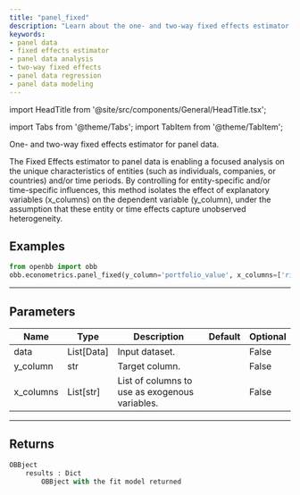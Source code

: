 ```yaml
---
title: "panel_fixed"
description: "Learn about the one- and two-way fixed effects estimator for panel data  analysis. Explore the parameters and returns of this function for panel data regression  and modeling."
keywords:
- panel data
- fixed effects estimator
- panel data analysis
- two-way fixed effects
- panel data regression
- panel data modeling
---
```


import HeadTitle from '@site/src/components/General/HeadTitle.tsx';

<HeadTitle title="econometrics/panel_fixed - Reference | OpenBB Platform Docs" />

<!-- markdownlint-disable MD012 MD031 MD033 -->

import Tabs from '@theme/Tabs';
import TabItem from '@theme/TabItem';

One- and two-way fixed effects estimator for panel data.

 The Fixed Effects estimator to panel data is enabling a focused analysis on the unique characteristics of entities
 (such as individuals, companies, or countries) and/or time periods. By controlling for entity-specific and/or
 time-specific influences, this method isolates the effect of explanatory variables (x_columns) on the dependent
 variable (y_column), under the assumption that these entity or time effects capture unobserved heterogeneity.


Examples
--------

```python
from openbb import obb
obb.econometrics.panel_fixed(y_column='portfolio_value', x_columns=['risk_free_rate'], data=[{'is_multiindex': True, 'multiindex_names': "['asset_manager', 'time']", 'asset_manager': 'asset_manager_1', 'time': 0, 'portfolio_value': 100000.0, 'risk_free_rate': 0.02}, {'is_multiindex': True, 'multiindex_names': "['asset_manager', 'time']", 'asset_manager': 'asset_manager_1', 'time': 1, 'portfolio_value': 150000.0, 'risk_free_rate': 0.03}, {'is_multiindex': True, 'multiindex_names': "['asset_manager', 'time']", 'asset_manager': 'asset_manager_2', 'time': 0, 'portfolio_value': 150000.0, 'risk_free_rate': 0.03}, {'is_multiindex': True, 'multiindex_names': "['asset_manager', 'time']", 'asset_manager': 'asset_manager_2', 'time': 1, 'portfolio_value': 133333.33, 'risk_free_rate': 0.03}, {'is_multiindex': True, 'multiindex_names': "['asset_manager', 'time']", 'asset_manager': 'asset_manager_3', 'time': 0, 'portfolio_value': 133333.33, 'risk_free_rate': 0.03}, {'is_multiindex': True, 'multiindex_names': "['asset_manager', 'time']", 'asset_manager': 'asset_manager_3', 'time': 1, 'portfolio_value': 125000.0, 'risk_free_rate': 0.03}, {'is_multiindex': True, 'multiindex_names': "['asset_manager', 'time']", 'asset_manager': 'asset_manager_4', 'time': 0, 'portfolio_value': 125000.0, 'risk_free_rate': 0.03}, {'is_multiindex': True, 'multiindex_names': "['asset_manager', 'time']", 'asset_manager': 'asset_manager_4', 'time': 1, 'portfolio_value': 120000.0, 'risk_free_rate': 0.02}, {'is_multiindex': True, 'multiindex_names': "['asset_manager', 'time']", 'asset_manager': 'asset_manager_5', 'time': 0, 'portfolio_value': 120000.0, 'risk_free_rate': 0.02}, {'is_multiindex': True, 'multiindex_names': "['asset_manager', 'time']", 'asset_manager': 'asset_manager_5', 'time': 1, 'portfolio_value': 116666.67, 'risk_free_rate': 0.02}])
```

---

## Parameters

<Tabs>

<TabItem value='standard' label='standard'>

| Name | Type | Description | Default | Optional |
| ---- | ---- | ----------- | ------- | -------- |
| data | List[Data] | Input dataset. |  | False |
| y_column | str | Target column. |  | False |
| x_columns | List[str] | List of columns to use as exogenous variables. |  | False |
</TabItem>

</Tabs>

---

## Returns

```python wordwrap
OBBject
    results : Dict
        OBBject with the fit model returned
```

